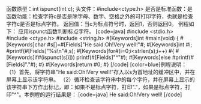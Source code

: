 函数原型：int ispunct(int c);
头文件：#include<ctype.h>
是否是标准函数：是
函数功能：检查字符c是否是除字母、数字、空格之外的可打印字符，也就是检查字符c是否是标点字符。
返回值：当c为标点符号时，返回1，否则返回0。
例程如下： 应用ispunct函数判断标点字符。
[code=java]
#include <stdio.h>
#include <ctype.h>
#include <string.h>
#[Keywords]int #main(void)
{
    #[Keywords]char #s[]=#[Fields]"He said:Oh!Very well!"#;
    #[Keywords]int #i;
    #printf(#[Fields]"%s\n"#,s);
    #[Keywords]for#(i=0;i<strlen(s);i++)
    #{
         #[Keywords]if#(ispunct(s[i])) printf(#[Fields]"^"#);
         #[Keywords]else #printf(#[Fields]"."#);
    #}
    #[Keywords]return #0;
#}
[/code]
[color=blue]例程说明：
（1）首先，将字符串"He said:Oh!Very well!"存入以s为首地址的缓冲区中，并在屏幕上显示该字符串。
（2）循环检查该字符串中的每个字符，并在屏幕上显示的该字符串下方作出标记，即：如果不是标点字符，打印"."，如果是标点字符，打印"^"。本例程的运行结果是：
[code=java]
He said:Oh!Very well!
[/code]
